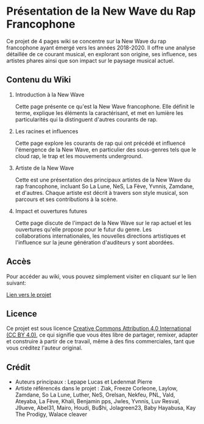 # Présentation de la New Wave du Rap Francophone

Ce projet de 4 pages wiki se concentre sur la New Wave du rap francophone ayant émergé vers les années 2018-2020. Il offre une analyse détaillée de ce courant musical, en explorant son origine, ses influence, ses artistes phares ainsi que son impact sur le paysage musical actuel.

## Contenu du Wiki

1. Introduction à la New Wave
   
   Cette page présente ce qu'est la New Wave francophone. Elle définit le terme, explique les éléments la caractérisant, et met en lumière       les particularités qui la distinguent d'autres courants de rap.

2. Les racines et influences

   Cette page explore les courants de rap qui ont précédé et influencé l'émergence de la New Wave, en particulier des sous-genres tels que le    cloud rap, le trap et les mouvements underground.

4. Artiste de la New Wave

   Cette est une présentation des principaux artistes de la New Wave du rap francophone, incluant So La Lune, NeS, La Fève, Yvnnis, Zamdane, et d'autres. Chaque artiste est décrit à travers son style musical, son parcours et ses contributions à la scène.

5. Impact et ouvertures futures

   Cette page discute de l'impact de la New Wave sur le rap actuel et les ouvertures qu'elle propose pour le futur du genre. Les       
   collaborations internationales, les nouvelles directions artistiques et l'influence sur la jeune génération d'auditeurs y sont abordées.

## Accès

Pour accéder au wiki, vous pouvez simplement visiter en cliquant sur le lien suivant:

[Lien vers le projet](https://github.com/Lucas-lpp/Lepape-Lucas---Ledenmat-Pierre-TD1/wiki)

## Licence

Ce projet est sous licence [Creative Commons Attribution 4.0 International (CC BY 4.0)](https://creativecommons.org/licenses/by/4.0/), ce qui signifie que vous êtes libre de partager, remixer, adapter et construire à partir de ce travail, même à des fins commerciales, tant que vous créditez l'auteur original.

## Crédit

- Auteurs principaux : Lepape Lucas et Ledenmat Pierre
- Artiste référencés dans le projet : Ziak, Freeze Corleone, Laylow, Zamdane, So La Lune, Luther, NeS, Orelsan, Nekfeu, PNL, Vald, Ateyaba, La Fève, Khali, Benjamin pps, Jwles, Yvnnis, Luv Resval, J9ueve, Abel31, Mairo, Houdi, Bu$hi, Jolagreen23, Baby Hayabusa, Kay The Prodigy, Walace cleaver
